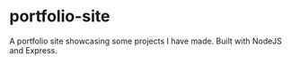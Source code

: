 # portfolio-site
A portfolio site showcasing some projects I have made. Built with NodeJS and Express.

